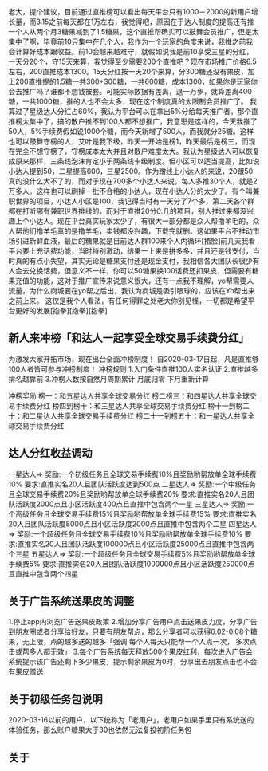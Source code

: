 老大，提个建议，目前通过直推榜可以看出每天平台只有1000－2000的新用户增长量，而3.15之前每天都在1万左右，我觉得吧，原因在于达人制度的提高还有推一个人从两个月3糖果减到了1.5糖果，这个直推帮确实可以鼓舞会员推广，但是太集中了啊，毕竟前10只集中在几个人，我作为一个玩家的角度来说，我推之前我会计算好成本跟收益。前10会越来越难守，就假如说我是前10享受三星的分红，一天分20个，守15天来算，我觉得至少需要200个直推吧？现在市场推广价格6.5左右，200直推成本1300。15天分红按一天20个来算，分300糖还没有果皮，加上200直推提的1.5糖一共300+300糖，一共600糖，成本1300，如果你是玩家你会去推广吗？谁都不想钱被套。可能实际数据有差离，退一万步，就算差离400糖，一共1000糖，推的人也不会太多，现在这个制度真的太限制会员推广了。   我算过了星级达人分红占60%，我认为平台可以在拿出5%分给每天推广者。那个直推榜太集中了，搞的散户推不到100人都不想推广，我意思是这样的，今天我推了50人，5%手续费假如说1000个糖，而今天新增了500人，而我就分25糖。这样也可以鼓舞守榜的人，艾叶是我下级，昨天一开始是榜1，昨天最后是榜三，而现在完全不想守榜了，守榜成本太大并且对散户难度太大。我认为星级达人可以恢复成原来那样，三条线泡沫肯定小于两条线卡级制度。但小区可以适当提高，比如说小达人提到50，二星提高600，三星2500。作为蹭线上小达人的来说，20跟50真的没什么大不了的，而对于现在700多个小达人来说，每人多推30个人，就是2万多人。这样也可以刷掉一批不合格的小达人，现在小达人分的太少了。有个叫兼职世界的项目，小达人小区是100，我记得当时有一天分了7个多，第二天各个群都在打听哪有兼职世界排线的，而对于直推20分0.几的项目，别人推过来都没兴趣上个小达人。现在平台真实玩家太少了，有很大一部分都是众人帮撸羊毛的，众人帮他们撸羊毛真的是撸羊毛，卖钱都没兴趣，下载完就删。这如果平台不推动市场引进新鲜血液，最后的糖果就是目前达人群100来个人内循环[捂脸]前几天我看平台要上充话费功能，当时特别激动，结果一上来是拼多多，并且还是钱支付，当时真的有点小失望，其实无论是糖果支付还是现金支付，我相信各大团队长很少有人会去兑换话费，但意义不一样，你可以50糖果换100话费还扣果皮，但需要有糖果充值的功能，这对于推广宣传来说意义很大，还有一点我不理解，yo帮需要人流量，为什么商城要在yo帮之后出，我认为商城是吸引眼球的，应该在Yo帮出来之前上来。 这仅是我个人看法，有任何得罪之处老大你别见怪，一切都是希望平台更好的发展[抱拳][抱拳][抱拳]


## 新人来冲榜「和达人一起享受全球交易手续费分红」


为激发大家开拓市场，现在出台全面冲榜制度！
自2020-03-17日起，凡是直推够100人者皆可参与冲榜制度！
冲榜规则
1.入门条件直推100人实名认证
2.直推越多排名越靠前
3.冲榜人数按自然月周期累计 月底归零 下月重新计算


冲榜奖励
榜一：和五星达人共享全球交易分红
榜二榜三：和四星达人共享全球交易手续费分红
榜四到榜十：和三星达人共享全球交易手续费分红
榜十一到榜二十：和二星达人共享全球交易手续费分红
榜二十一到榜五十：和一星达人共享全球交易手续费分红

## 达人分红收益调动

一星达人=> 奖励:一个初级任务且全球交易手续费10%且奖励哟帮放单全球手续费10% 要求:直推实名20人且团队活跃度达到500点
二星达人=> 奖励:一个中级任务且全球交易手续费20%且奖励哟帮放单全球手续费20% 要求:直推实名20人且团队活跃度2000点且小区活跃度400点且直推中包含两个一星
三星达人=> 奖励:一个高级任务且全球交易手续费15%且奖励哟帮放单全球手续费15% 要求:直推实名20人且团队活跃度8000点且小区活跃度2000点且直推中包含两个二星
四星达人=> 奖励:一个超级任务且全球交易手续费10%且奖励哟帮放单全球手续费10% 要求:直推实名20人且团队活跃度100000点且小区活跃度25000点且直推中包含两个三星
五星达人=> 奖励:一个超级任务且全球交易手续费5%且奖励哟帮放单全球手续费5% 要求:直推实名20人且团队活跃度1000000点且小区活跃度250000点且直推中包含两个四星

## 关于广告系统送果皮的调整

1.停止app内浏览广告送果皮政策
2.增加分享广告用户点击送果皮力度，分享广告到朋友圈或者分享给好友，只要有朋友帮点，那么分享者可以获得0.02-0.08个糖果，无上限，点的越多送的越多「强调 每个人每天只能帮一个人点一次， 多次点击或帮多人都无效」
3.每个广告系统每天释放500个果皮红利，每次进入广告会系统提示该广告还剩下多少果皮，提示剩余果皮为0时，分享出去朋友点击也不会有果皮赠送

## 关于初级任务包说明
2020-03-16以前的用户，以下统称为「老用户」，老用户如果手里只有系统送的体验任务，那么账户糖果大于30也依然无法复投初阶任务包


## 关于
